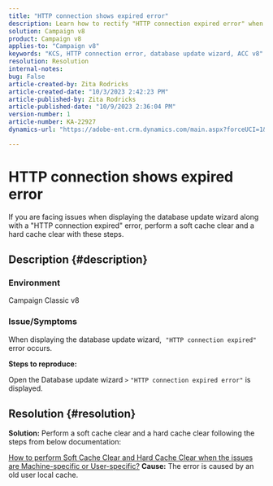 ```yaml
---
title: "HTTP connection shows expired error"
description: Learn how to rectify "HTTP connection expired error" when displaying the update database wizard in Adobe Campaign Classic.
solution: Campaign v8
product: Campaign v8
applies-to: "Campaign v8"
keywords: "KCS, HTTP connection error, database update wizard, ACC v8"
resolution: Resolution
internal-notes: 
bug: False
article-created-by: Zita Rodricks
article-created-date: "10/3/2023 2:42:23 PM"
article-published-by: Zita Rodricks
article-published-date: "10/9/2023 2:36:04 PM"
version-number: 1
article-number: KA-22927
dynamics-url: "https://adobe-ent.crm.dynamics.com/main.aspx?forceUCI=1&pagetype=entityrecord&etn=knowledgearticle&id=f0bd8a0c-fb61-ee11-be6e-6045bd006268"

---
```

# HTTP connection shows expired error


If you are facing issues when displaying the database update wizard along with a "HTTP connection expired" error, perform a soft cache clear and a hard cache clear with these steps.

## Description {#description}


### <b>Environment</b>

Campaign Classic v8



### <b>Issue/Symptoms</b>

When displaying the database update wizard,  `"HTTP connection expired"` error occurs.

<b>Steps to reproduce:</b>

Open the Database update wizard `>`  `"HTTP connection expired error"` is displayed.


## Resolution {#resolution}

<b>Solution:</b>
Perform a soft cache clear and a hard cache clear following the steps from below documentation:

[How to perform Soft Cache Clear and Hard Cache Clear when the issues are Machine-specific or User-specific?](https://experienceleague.adobe.com/docs/campaign-classic/using/getting-started/starting-with-adobe-campaign/faq/faq-campaign-config.html?lang=en#perform-soft-cache-clear)
<b>Cause:</b>
The error is caused by an old user local cache.
